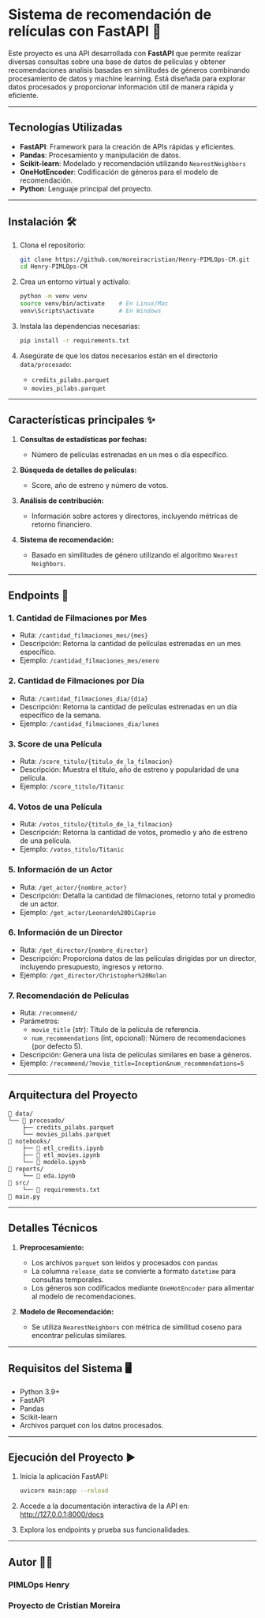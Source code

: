 # Sistema de recomendación de relículas con FastAPI 🎥

Este proyecto es una API desarrollada con **FastAPI** que permite realizar diversas consultas sobre una base de datos de películas y obtener recomendaciones analisis basadas en similitudes de géneros combinando procesamiento de datos y machine learning. Está diseñada para explorar datos procesados y proporcionar información útil de manera rápida y eficiente.

---

## Tecnologías Utilizadas 

- **FastAPI**: Framework para la creación de APIs rápidas y eficientes.
- **Pandas**: Procesamiento y manipulación de datos.
- **Scikit-learn**: Modelado y recomendación utilizando `NearestNeighbors`
- **OneHotEncoder**: Codificación de géneros para el modelo de recomendación.
- **Python**: Lenguaje principal del proyecto.

---

## Instalación 🛠️

1. Clona el repositorio:
    ```bash
    git clone https://github.com/moreiracristian/Henry-PIMLOps-CM.git
    cd Henry-PIMLOps-CM
    ```

2. Crea un entorno virtual y actívalo:
    ```bash
    python -m venv venv
    source venv/bin/activate    # En Linux/Mac
    venv\Scripts\activate       # En Windows
    ```

3. Instala las dependencias necesarias:
    ```bash
    pip install -r requirements.txt
    ```

4. Asegúrate de que los datos necesarios están en el directorio `data/procesado`:
   - `credits_pilabs.parquet`
   - `movies_pilabs.parquet`

---

## Características principales ✨

1. **Consultas de estadísticas por fechas:**
   - Número de películas estrenadas en un mes o día específico.
   
2. **Búsqueda de detalles de películas:**
   - Score, año de estreno y número de votos.

3. **Análisis de contribución:**
   - Información sobre actores y directores, incluyendo métricas de retorno financiero.

4. **Sistema de recomendación:**
   - Basado en similitudes de género utilizando el algoritmo `Nearest Neighbors`.

---

## Endpoints 🚀

### 1. **Cantidad de Filmaciones por Mes**
    
- Ruta: `/cantidad_filmaciones_mes/{mes}`
- Descripción: Retorna la cantidad de películas estrenadas en un mes específico.
- Ejemplo: `/cantidad_filmaciones_mes/enero`

### 2. **Cantidad de Filmaciones por Día**
    
- Ruta: `/cantidad_filmaciones_dia/{dia}`
- Descripción: Retorna la cantidad de películas estrenadas en un día específico de la semana.
- Ejemplo: `/cantidad_filmaciones_dia/lunes`
    

### 3. **Score de una Película**
    
- Ruta: `/score_titulo/{titulo_de_la_filmacion}`
- Descripción: Muestra el título, año de estreno y popularidad de una película.
- Ejemplo: `/score_titulo/Titanic`
    

### 4. **Votos de una Película**
    
- Ruta: `/votos_titulo/{titulo_de_la_filmacion}`
- Descripción: Retorna la cantidad de votos, promedio y año de estreno de una película.
- Ejemplo: `/votos_titulo/Titanic`
    

### 5. **Información de un Actor**
    
- Ruta: `/get_actor/{nombre_actor}`
- Descripción: Detalla la cantidad de filmaciones, retorno total y promedio de un actor.
- Ejemplo: `/get_actor/Leonardo%20DiCaprio`
    

### 6. **Información de un Director**
    
- Ruta: `/get_director/{nombre_director}`
- Descripción: Proporciona datos de las películas dirigidas por un director, incluyendo presupuesto, ingresos y retorno.
- Ejemplo: `/get_director/Christopher%20Nolan`
    

### 7. **Recomendación de Películas**
    
- Ruta: `/recommend/`
- Parámetros:
    - `movie_title` (str): Título de la película de referencia.
    - `num_recommendations` (int, opcional): Número de recomendaciones (por defecto 5).
- Descripción: Genera una lista de películas similares en base a géneros.
- Ejemplo: `/recommend/?movie_title=Inception&num_recommendations=5`
    
---

## Arquitectura del Proyecto
   
    📁 data/
    └── 📁 procesado/
        ├── credits_pilabs.parquet
        └── movies_pilabs.parquet
    📁 notebooks/
        ├── 📄 etl_credits.ipynb
        ├── 📄 etl_movies.ipynb
        └── 📄 modelo.ipynb
    📁 reports/
        └── 📄 eda.ipynb
    📁 src/
        └── 📄 requirements.txt
    📄 main.py
    
---

## Detalles Técnicos

1. **Preprocesamiento:**

    - Los archivos `parquet` son leídos y procesados con `pandas`
    - La columna `release_date` se convierte a formato `datetime` para consultas temporales.
    - Los géneros son codificados mediante `OneHotEncoder` para alimentar al modelo de recomendaciones.
    
2. **Modelo de Recomendación:**

    - Se utiliza `NearestNeighbors` con métrica de similitud coseno para encontrar películas similares.
    
---

## Requisitos del Sistema 🖥️

- Python 3.9+
- FastAPI
- Pandas
- Scikit-learn
- Archivos parquet con los datos procesados.

---

## Ejecución del Proyecto ▶️

1. Inicia la aplicación FastAPI:
    ```bash
    uvicorn main:app --reload
    ```

2. Accede a la documentación interactiva de la API en: http://127.0.0.1:8000/docs

3. Explora los endpoints y prueba sus funcionalidades.

---

## Autor 🧑‍💻

### PIMLOps Henry
### Proyecto de Cristian Moreira
